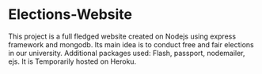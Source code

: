 # Elections-Website

This project is a full fledged website created on Nodejs using express framework and mongodb. Its main idea is to conduct free and fair elections in our university. Additional packages used: Flash, passport, nodemailer, ejs. It is Temporarily hosted on Heroku.
